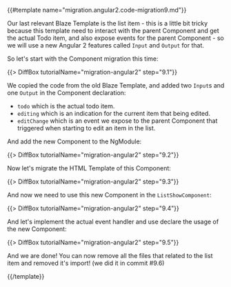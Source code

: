 {{#template name="migration.angular2.code-migration9.md"}}

Our last relevant Blaze Template is the list item - this is a little bit tricky because this template need to interact with the parent Component and get the actual Todo item, and also expose events for the parent Component - so we will use a new Angular 2 features called `Input` and `Output` for that.

So let's start with the Component migration this time:

{{> DiffBox tutorialName="migration-angular2" step="9.1"}}

We copied the code from the old Blaze Template, and added two `Input`s and one `Output` in the Component declaration:

- `todo` which is the actual todo item.
- `editing` which is an indication for the current item that being edited.
- `editChange` which is an event we expose to the parent Component that triggered when starting to edit an item in the list.

And add the new Component to the NgModule:

{{> DiffBox tutorialName="migration-angular2" step="9.2"}}

Now let's migrate the HTML Template of this Component:

{{> DiffBox tutorialName="migration-angular2" step="9.3"}}

And now we need to use this new Component in the `ListShowComponent`:

{{> DiffBox tutorialName="migration-angular2" step="9.4"}}

And let's implement the actual event handler and use declare the usage of the new Component:

{{> DiffBox tutorialName="migration-angular2" step="9.5"}}

And we are done! You can now remove all the files that related to the list item and removed it's import! (we did it in commit #9.6)

{{/template}}
